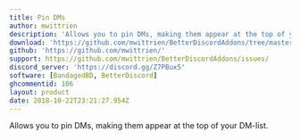 ```yaml
---
title: Pin DMs
author: mwittrien
description: 'Allows you to pin DMs, making them appear at the top of your DM-list.'
download: 'https://github.com/mwittrien/BetterDiscordAddons/tree/master/Plugins/PinDMs'
github: 'https://github.com/mwittrien/'
support: https://github.com/mwittrien/BetterDiscordAddons/issues/
discord_server: 'https://discord.gg/Z7PBux5'
software: [BandagedBD, BetterDiscord]
ghcommentid: 106
layout: product
date: 2018-10-22T23:21:27.954Z
---
```

Allows you to pin DMs, making them appear at the top of your DM-list.